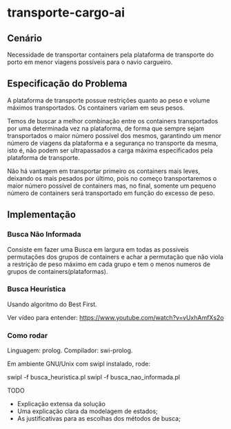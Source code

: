 transporte-cargo-ai
===================

## Cenário
  
Necessidade de transportar containers pela plataforma de transporte do porto
em menor viagens possíveis para o navio cargueiro.

## Especificação do Problema

A plataforma de transporte possue restrições quanto ao peso e volume máximos
transportados. Os containers variam em seus pesos.

Temos de buscar a melhor combinação entre os containers transportados por
uma determinada vez na plataforma, de forma que sempre sejam transportados
o maior número possível dos mesmos, garantindo um menor número de
viagens da plataforma e a segurança no transporte da mesma, isto é, não
podem ser ultrapassados a carga máxima especificados
pela plataforma de transporte.

Não há vantagem em transportar primeiro os containers mais leves,
deixando os mais pesados por último, pois no começo transportaremos o maior 
número possível de containers mas, no final, somente um pequeno número de
containers será transportado em função do excesso de peso.

## Implementação 

### Busca Não Informada

Consiste em fazer uma Busca em largura em todas as possiveis permutações
dos grupos de containers e achar a permutação que não viola a restrição de peso
máximo em cada grupo e tem o menos numeros de grupos de containers(plataformas).

### Busca Heurística

Usando algoritmo do Best First.

Ver vídeo para entender: https://www.youtube.com/watch?v=vUxhAmfXs2o

### Como rodar

Linguagem: prolog.
Compilador: swi-prolog.

Em ambiente GNU/Unix com swipl instalado, rode:

swipl -f busca_heuristica.pl
swipl -f busca_nao_informada.pl

TODO
* Explicação extensa da solução
* Uma explicação clara da modelagem de estados;
* As justificativas para as escolhas dos métodos de busca;

